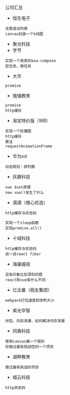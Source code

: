 公司汇总
* 恒生电子
```
无限滚动列表
canvas封装一个k线图
```
* 聚光科技
* 字节
```
实现一个简易的koa-compose
宏任务，微任务
```
* 大华
```
promise
```
* 施强教育
```
promise
http缓存
```
* 淘宝特价版（WB）
```
实现一个轮播图
http缓存
算法
requestAnimationFrame
```
* 华为od
```
动态规划：排列数
```
* 灰豚科技
```
vue $set原理
new vue()发生了什么
```
* 滴滴（橙心优选）
```
http缓存与状态码

实现一个sleep函数
实现promise.all()

```
* 十域科技
```
http缓存与状态码
说一说react fiber
```
* 海康威视
```
没有印象比较深刻的题
react和vue有什么不同
```
* 亿企赢（税友集团）
```
webpack打包速度和体积大小
```
* 紫光华智
```
闭包、内存泄漏、如何解决内存泄漏

```
* 同盾科技
```
使用canvas画一个扇形
你做过最有挑战性的一个项目
```
* 湖畔教育
```
做过最有挑战的项目
```
* 城云科技
```
http状态码
```




